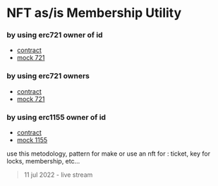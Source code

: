 # NFT as/is Membership Utility

### by using erc721 owner of id
- [contract](https://github.com/mosi-sol/erc721/blob/main/Utility%20Membership/byUisingId.sol) 
- [mock 721](https://github.com/mosi-sol/erc721/blob/main/Utility%20Membership/Mock.sol) 

### by using erc721 owners
- [contract](https://github.com/mosi-sol/erc721/blob/main/Utility%20Membership/byUsingOwnership.sol)
- [mock 721](https://github.com/mosi-sol/erc721/blob/main/Utility%20Membership/Mock.sol) 

### by using erc1155 owner of id
- [contract](https://github.com/mosi-sol/erc721/blob/main/Utility%20Membership/ERC1155OwnerIsMember.sol) 
- [mock 1155](https://github.com/mosi-sol/erc721/blob/main/Utility%20Membership/Mock1155.sol) 

use this metodology, pattern for make or use an nft for : ticket, key for locks, membership, etc...

> 11 jul 2022 - live stream
